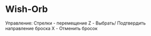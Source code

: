 # Wish-Orb
Управление:
Стрелки - перемещение
Z - Выбрать/ Подтвердить направление броска
X - Отменить бросок

